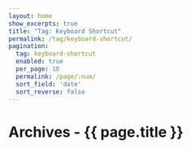 ```yaml
---
layout: home
show_excerpts: true
title: "Tag: Keyboard Shortcut"
permalink: /tag/keyboard-shortcut/
pagination:
  tag: keyboard-shortcut
  enabled: true
  per_page: 10
  permalink: /page/:num/
  sort_field: 'date'
  sort_reverse: false
---
```


<h1>Archives - {{ page.title }}</h1>
